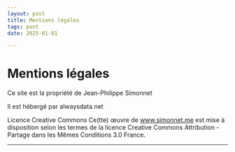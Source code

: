 ```yaml
---
layout: post
title: Mentions légales
tags: post
date: 2025-01-01

---
```


 # Mentions légales
 
Ce site est la propriété de Jean-Philippe Simonnet

Il est hébergé par alwaysdata.net

Licence Creative Commons
Ce(tte) œuvre de www.simonnet.me est mise à disposition selon les termes de la licence Creative Commons Attribution - Partage dans les Mêmes Conditions 3.0 France.

----